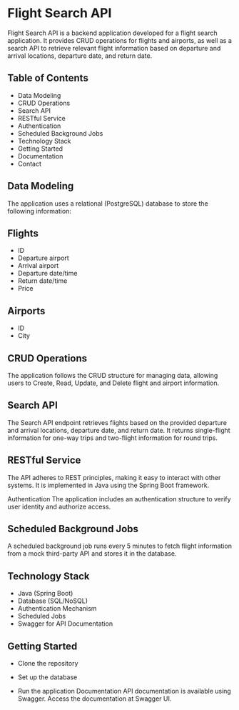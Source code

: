 # Flight Search API
Flight Search API is a backend application developed for a flight search application. It provides CRUD operations for flights and airports, as well as a search API to retrieve relevant flight information based on departure and arrival locations, departure date, and return date.

## Table of Contents
* Data Modeling
* CRUD Operations
* Search API
* RESTful Service
* Authentication
* Scheduled Background Jobs
* Technology Stack
* Getting Started
* Documentation
* Contact

  
## Data Modeling
  
The application uses a relational (PostgreSQL) database to store the following information:

## Flights
* ID
* Departure airport
* Arrival airport
* Departure date/time
* Return date/time
* Price
  
## Airports
* ID
* City

  
## CRUD Operations

The application follows the CRUD structure for managing data, allowing users to Create, Read, Update, and Delete flight and airport information.


## Search API
The Search API endpoint retrieves flights based on the provided departure and arrival locations, departure date, and return date. It returns single-flight information for one-way trips and two-flight information for round trips.

## RESTful Service
The API adheres to REST principles, making it easy to interact with other systems. It is implemented in Java using the Spring Boot framework.

Authentication
The application includes an authentication structure to verify user identity and authorize access.

## Scheduled Background Jobs
A scheduled background job runs every 5 minutes to fetch flight information from a mock third-party API and stores it in the database.

## Technology Stack
* Java (Spring Boot)
* Database (SQL/NoSQL)
* Authentication Mechanism
* Scheduled Jobs
* Swagger for API Documentation
## Getting Started
* Clone the repository
* Set up the database

* Run the application
Documentation
API documentation is available using Swagger. Access the documentation at Swagger UI.
